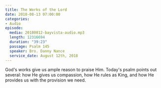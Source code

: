 ```yaml
---
title: The Works of the Lord
date: 2018-08-13 07:00:00
categories:
- Audio
episode:
  media: 20180812-bayvista-audio.mp3
  length: 12316694
  duration: "39:23"
  passage: Psalm 145
  speaker: Bro. Danny Nance
  service_date: August 12th, 2018
---
```

God's works give us ample reason to praise Him. Today's psalm points out several: how He gives us compassion, how He rules as King, and how He provides us with the provision we need.
